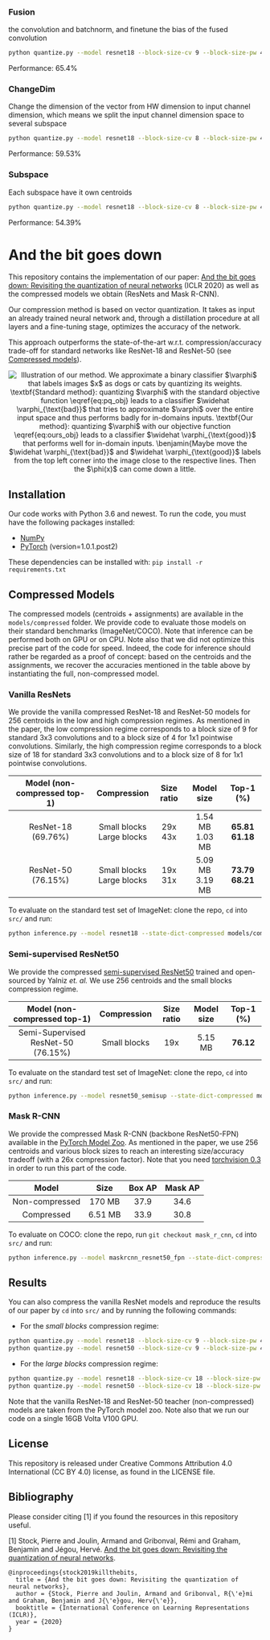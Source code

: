 ### Fusion
the convolution and batchnorm, and finetune the bias of the fused convolution
```bash
python quantize.py --model resnet18 --block-size-cv 9 --block-size-pw 4 --n-centroids-cv 256 --n-centroids-pw 256 --n-centroids-fc 2048 --data-path YOUR_IMAGENET_PATH
```
Performance: 65.4%

### ChangeDim
Change the dimension of the vector from HW dimension to input channel dimension, which means we split the input channel dimension space to several subspace 
```bash
python quantize.py --model resnet18 --block-size-cv 8 --block-size-pw 4 --n-centroids-cv 256 --n-centroids-pw 256 --n-centroids-fc 2048 --data-path YOUR_IMAGENET_PATH
```
Performance: 59.53%

### Subspace
Each subspace have it own centroids
```bash
python quantize.py --model resnet18 --block-size-cv 8 --block-size-pw 4 --n-centroids-cv 256 --n-centroids-pw 256 --n-centroids-fc 2048 --data-path YOUR_IMAGENET_PATH
```
Performance: 54.39%

# And the bit goes down

This repository contains the implementation of our paper: [And the bit goes down: Revisiting the quantization of neural networks](https://arxiv.org/abs/1907.05686) (ICLR 2020) as well as the compressed models we obtain (ResNets and Mask R-CNN).

Our compression method is based on vector quantization. It takes as input an already trained neural network and, through a distillation procedure at all layers and a fine-tuning stage, optimizes the accuracy of the network.

This  approach  outperforms  the  state-of-the-art  w.r.t.  compression/accuracy  trade-off for standard networks like ResNet-18 and ResNet-50 (see  [Compressed models](#Compressed-Models)).

<p align="center">
<img src="illustration.png" alt="Illustration of our method. We approximate a binary classifier $\varphi$ that labels images $x$ as dogs or cats by quantizing its weights.
    \textbf{Standard method}: quantizing $\varphi$ with the standard objective function \eqref{eq:pq_obj} leads to a classifier $\widehat \varphi_{\text{bad}}$ that tries to approximate $\varphi$ over the entire input space and thus performs badly for in-domains inputs.
    \textbf{Our method}: quantizing $\varphi$ with our objective function \eqref{eq:ours_obj} leads to a classifier  $\widehat \varphi_{\text{good}}$ that performs well for in-domain inputs.
    \benjamin{Maybe move the $\widehat \varphi_{\text{bad}}$ and $\widehat \varphi_{\text{good}}$ labels from the top left corner into the image close to the respective lines. Then the $\phi(x)$ can come down a little."">
</p>


## Installation

Our code works with Python 3.6 and newest. To run the code, you must have the following packages installed:
- [NumPy](http://www.numpy.org/)
- [PyTorch](http://pytorch.org/) (version=1.0.1.post2)

These dependencies can be installed with:
`
pip install -r requirements.txt
`

## Compressed Models
The compressed models (centroids + assignments) are available in the `models/compressed` folder. We provide code to evaluate those models on their standard benchmarks (ImageNet/COCO). Note that inference can be performed both on GPU or on CPU. Note also that we did not optimize this precise part of the code for speed. Indeed, the code for inference should rather be regarded as a proof of concept: based on the centroids and the assignments, we recover the accuracies mentioned in the table above by instantiating the full, non-compressed model.

### Vanilla ResNets
We provide the vanilla compressed ResNet-18 and ResNet-50 models for 256 centroids in the low and high compression regimes. As mentioned in the paper, the low compression regime corresponds to a block size of 9 for standard 3x3 convolutions and to a block size of 4 for 1x1 pointwise convolutions. Similarly, the high compression regime corresponds to a block size of 18 for standard 3x3 convolutions and to a block size of 8 for 1x1 pointwise convolutions.

|Model (non-compressed top-1) | Compression | Size ratio | Model size | Top-1 (%)|   
|:-:|:-:|:-:|:-:|:--:|
ResNet-18 (69.76%) | Small blocks <br>Large blocks | 29x <br>43x |1.54 MB<br>1.03 MB|**65.81**<br>**61.18**
ResNet-50 (76.15%) | Small blocks <br>Large blocks | 19x <br>31x |5.09 MB<br>3.19 MB|**73.79**<br>**68.21**

To evaluate on the standard test set of ImageNet: clone the repo, `cd` into `src/` and run:
```bash
python inference.py --model resnet18 --state-dict-compressed models/compressed/resnet18_small_blocks.pth --device cuda --data-path YOUR_IMAGENET_PATH
```

### Semi-supervised ResNet50
We provide the compressed [semi-supervised ResNet50](https://arxiv.org/abs/1905.00546) trained and open-sourced by Yalniz *et. al.* We use 256 centroids and the small blocks compression regime.


|Model (non-compressed top-1) | Compression | Size ratio | Model size | Top-1 (%)|   
|:-:|:-:|:-:|:-:|:--:|
Semi-Supervised ResNet-50 (76.15%) | Small blocks| 19x | 5.15 MB | **76.12**

To evaluate on the standard test set of ImageNet: clone the repo, `cd` into `src/` and run:
```bash
python inference.py --model resnet50_semisup --state-dict-compressed models/compressed/resnet50_semisup_small_blocks.pth --device cuda --data-path YOUR_IMAGENET_PATH
```

### Mask R-CNN

We provide the compressed Mask R-CNN (backbone ResNet50-FPN) available in the [PyTorch Model Zoo](https://pytorch.org/docs/stable/torchvision/models.html). As mentioned in the paper, we use 256 centroids and various block sizes to reach an interesting size/accuracy tradeoff (with a 26x compression factor). Note that you need [torchvision 0.3](https://pytorch.org/blog/torchvision03/) in order to run this part of the code.

|Model | Size | Box AP| Mask AP |   
|:-:|:-:|:-:|:-:|
|Non-compressed | 170 MB | 37.9 | 34.6|
|Compressed | 6.51 MB | 33.9 | 30.8 |

To evaluate on COCO: clone the repo, run `git checkout mask_r_cnn`, `cd` into `src/` and run:
```bash
python inference.py --model maskrcnn_resnet50_fpn --state-dict-compressed models/compressed/mask_r_cnn.pth --device cuda --data-path YOUR_COCO_PATH
```

## Results

You can also compress the vanilla ResNet models and reproduce the results of our paper by `cd` into `src/` and by running the following commands:
- For the *small blocks* compression regime:
```bash
python quantize.py --model resnet18 --block-size-cv 9 --block-size-pw 4 --n-centroids-cv 256 --n-centroids-pw 256 --n-centroids-fc 2048 --data-path YOUR_IMAGENET_PATH
python quantize.py --model resnet50 --block-size-cv 9 --block-size-pw 4 --n-centroids-cv 256 --n-centroids-pw 256 --n-centroids-fc 1024 --data-path YOUR_IMAGENET_PATH
```
- For the *large blocks* compression regime:
```bash
python quantize.py --model resnet18 --block-size-cv 18 --block-size-pw 4 --n-centroids-cv 256 --n-centroids-pw 256 --n-centroids-fc 2048 --data-path YOUR_IMAGENET_PATH
python quantize.py --model resnet50 --block-size-cv 18 --block-size-pw 8 --n-centroids-cv 256 --n-centroids-pw 256 --n-centroids-fc 1024 --data-path YOUR_IMAGENET_PATH
```
Note that the vanilla ResNet-18 and ResNet-50 teacher (non-compressed) models are taken from the PyTorch model zoo. Note also that we run our code on a single 16GB Volta V100 GPU.

## License
This repository is released under Creative Commons Attribution 4.0 International (CC BY 4.0) license, as found in the LICENSE file.

## Bibliography
Please consider citing [1] if you found the resources in this repository useful.

[1] Stock, Pierre and Joulin, Armand and Gribonval, Rémi and Graham, Benjamin and Jégou, Hervé. [And the bit goes down: Revisiting the quantization of neural networks](https://arxiv.org/abs/1907.05686).
```
@inproceedings{stock2019killthebits,
  title = {And the bit goes down: Revisiting the quantization of neural networks},
  author = {Stock, Pierre and Joulin, Armand and Gribonval, R{\'e}mi and Graham, Benjamin and J{\'e}gou, Herv{\'e}},
  booktitle = {International Conference on Learning Representations (ICLR)},
  year = {2020}
}
```
